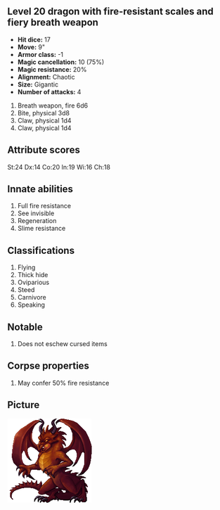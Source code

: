 ## Level 20 dragon with fire-resistant scales and fiery breath weapon

- **Hit dice:** 17
- **Move:** 9"
- **Armor class:** -1
- **Magic cancellation:** 10 (75%)
- **Magic resistance:** 20%
- **Alignment:** Chaotic
- **Size:** Gigantic
- **Number of attacks:** 4
1. Breath weapon, fire 6d6
2. Bite, physical 3d8
3. Claw, physical 1d4
4. Claw, physical 1d4

## Attribute scores

St:24 Dx:14 Co:20 In:19 Wi:16 Ch:18

## Innate abilities

1. Full fire resistance
2. See invisible
3. Regeneration
4. Slime resistance

## Classifications

1. Flying
2. Thick hide
3. Oviparious
4. Steed
5. Carnivore
6. Speaking

## Notable

1. Does not eschew cursed items

## Corpse properties

1. May confer 50% fire resistance

## Picture

![Red dragon](https://github.com/hyvanmielenpelit/GnollHackTileSet/blob/main/Monsters/red_dragon/red_dragon.png)
